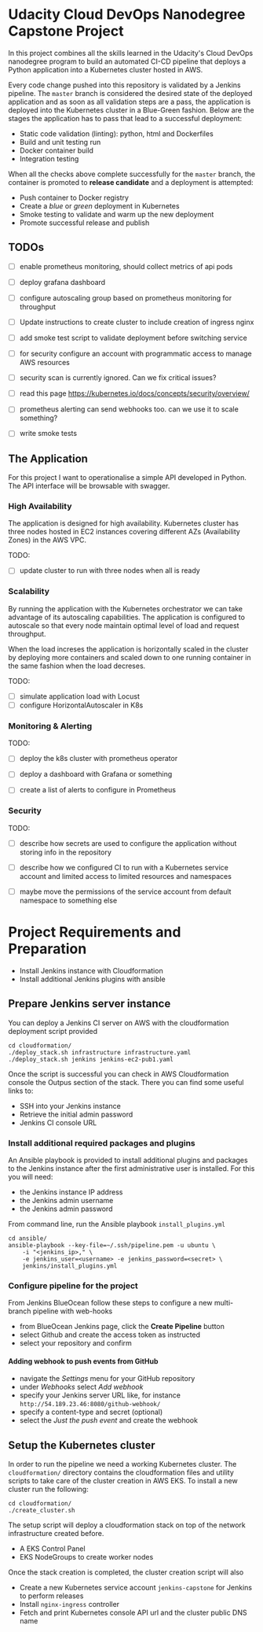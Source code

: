 # Udacity Cloud DevOps Nanodegree Capstone Project
In this project combines all the skills learned in the Udacity's Cloud DevOps nanodegree program to build
an automated CI-CD pipeline that deploys a Python application into a Kubernetes cluster hosted in AWS.

Every code change pushed into this repository is validated by a Jenkins pipeline. 
The `master` branch is considered the desired state of the deployed application and as soon as all validation steps
are a pass, the application is deployed into the Kubernetes cluster in a Blue-Green fashion.
Below are the stages the application has to pass that lead to a successful deployment:

- Static code validation (linting): python, html and Dockerfiles
- Build and unit testing run
- Docker container build
- Integration testing

When all the checks above complete successfully for the `master` branch, the container is promoted to **release candidate**
and a deployment is attempted:

- Push container to Docker registry
- Create a *blue* or *green* deployment in Kubernetes
- Smoke testing to validate and warm up the new deployment
- Promote successful release and publish


## TODOs
- [ ] enable prometheus monitoring, should collect metrics of api pods
- [ ] deploy grafana dashboard
- [ ] configure autoscaling group based on prometheus monitoring for throughput
- [ ] Update instructions to create cluster to include creation of ingress nginx
- [ ] add smoke test script to validate deployment before switching service
- [ ] for security configure an account with programmatic access to manage AWS resources 
- [ ] security scan is currently ignored. Can we fix critical issues? 
- [ ] read this page https://kubernetes.io/docs/concepts/security/overview/
- [ ] prometheus alerting can send webhooks too. can we use it to scale something? 
- [ ] write smoke tests


## The Application

For this project I want to operationalise a simple API developed in Python.
The API interface will be browsable with swagger.

### High Availability

The application is designed for high availability. Kubernetes cluster has three nodes hosted in EC2 instances
covering different AZs (Availability Zones) in the AWS VPC.

TODO: 
- [ ] update cluster to run with three nodes when all is ready

### Scalability

By running the application with the Kubernetes orchestrator we can take advantage of its autoscaling capabilities. 
The application is configured to autoscale so that every node maintain optimal level of load and request throughput.

When the load increses the application is horizontally scaled in the cluster by deploying more containers and
scaled down to one running container in the same fashion when the load decreses.

TODO: 
- [ ] simulate application load with Locust 
- [ ] configure HorizontalAutoscaler in K8s

### Monitoring & Alerting

TODO: 
- [ ] deploy the k8s cluster with prometheus operator
- [ ] deploy a dashboard with Grafana or something
- [ ] create a list of alerts to configure in Prometheus 


### Security

TODO:
- [ ] describe how secrets are used to configure the application without storing info in the repository
- [ ] describe how we configured CI to run with a Kubernetes service account and limited access to limited resources and namespaces 
- [ ] maybe move the permissions of the service account from default namespace to something else


# Project Requirements and Preparation

- Install Jenkins instance with Cloudformation
- Install additional Jenkins plugins with ansible

## Prepare Jenkins server instance

You can deploy a Jenkins CI server on AWS with the cloudformation deployment script provided

```
cd cloudformation/
./deploy_stack.sh infrastructure infrastructure.yaml
./deploy_stack.sh jenkins jenkins-ec2-pub1.yaml
```

Once the script is successful you can check in AWS Cloudformation console the Outpus section of the stack. There you can find some useful links to:
- SSH into your Jenkins instance
- Retrieve the initial admin password
- Jenkins CI console URL

### Install additional required packages and plugins

An Ansible playbook is provided to install additional plugins and packages to the Jenkins instance after the first administrative user is installed. For this you will need: 
- the Jenkins instance IP address
- the Jenkins admin username
- the Jenkins admin password

From command line, run the Ansible playbook `install_plugins.yml`

```
cd ansible/
ansible-playbook --key-file=~/.ssh/pipeline.pem -u ubuntu \
    -i "<jenkins_ip>," \
    -e jenkins_user=<username> -e jenkins_password=<secret> \
    jenkins/install_plugins.yml
```

### Configure pipeline for the project

From Jenkins BlueOcean follow these steps to configure a new multi-branch pipeline with web-hooks

- from BlueOcean Jenkins page, click the **Create Pipeline** button
- select Github and create the access token as instructed
- select your repository and confirm

#### Adding webhook to push events from GitHub

- navigate the *Settings* menu for your GitHub repository
- under *Webhooks* select *Add webhook*
- specify your Jenkins server URL like, for instance `http://54.189.23.46:8080/github-webhook/`
- specify a content-type and secret (optional)
- select the *Just the push event* and create the webhook


## Setup the Kubernetes cluster

In order to run the pipeline we need a working Kubernetes cluster. The `cloudformation/` directory contains the cloudformation files and
utility scripts to take care of the cluster creation in AWS EKS.
To install a new cluster run the following: 
```
cd cloudformation/
./create_cluster.sh
```

The setup script will deploy a cloudformation stack on top of the network infrastructure created before. 
- A EKS Control Panel
- EKS NodeGroups to create worker nodes

Once the stack creation is completed, the cluster creation script will also
- Create a new Kubernetes service account `jenkins-capstone` for Jenkins to perform releases
- Install `nginx-ingress` controller
- Fetch and print Kubernetes console API url and the cluster public DNS name
